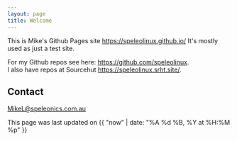 ```yaml
---
layout: page
title: Welcome
---
```


This is Mike's Github Pages site <https://speleolinux.github.io/> 
It's mostly used as just a test site.

For my Github repos see here: <https://github.com/speleolinux>.     
I also have repos at Sourcehut <https://speleolinux.srht.site/>.

## Contact

MikeL@speleonics.com.au

This page was last updated on {{ "now" | date: "%A %d %B, %Y at %H:%M %p" }}

